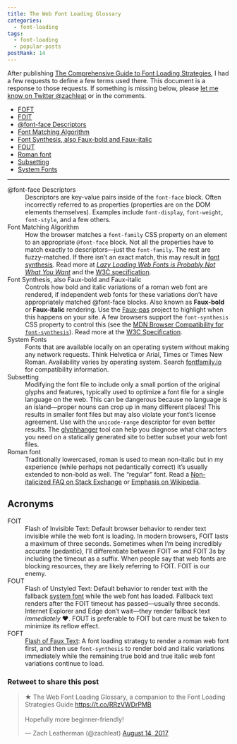 ```yaml
---
title: The Web Font Loading Glossary
categories:
  - font-loading
tags:
  - font-loading
  - popular-posts
postRank: 14
---
```


After publishing [The Comprehensive Guide to Font Loading Strategies](/web/comprehensive-webfonts/), I had a few requests to define a few terms used there. This document is a response to those requests. If something is missing below, please [let me know on Twitter @zachleat](https://twitter.com/zachleat) or in the comments.

<ul>
	<li><a href="#foft">FOFT</a></li>
	<li><a href="#foit">FOIT</a></li>
	<li><a href="#descriptor">@font-face Descriptors</a></li>
	<li><a href="#font-face-matching">Font Matching Algorithm</a></li>
	<li><a href="#font-synthesis">Font Synthesis, also Faux-bold and Faux-italic</a></li>
	<li><a href="#fout">FOUT</a></li>
	<li><a href="#roman">Roman font</a></li>
	<li><a href="#subsetting">Subsetting</a></li>
	<li><a href="#system-fonts">System Fonts</a></li>
</ul>

---

<dl>
	<dt id="descriptor">@font-face Descriptors</dt>
	<dd>Descriptors are key-value pairs inside of the <code>font-face</code> block. Often incorrectly referred to as properties (properties are on the DOM elements themselves). Examples include <code>font-display</code>, <code>font-weight</code>, <code>font-style</code>, and a few others.</dd>
	<dt id="font-face-matching">Font Matching Algorithm</dt>
	<dd>How the browser matches a <code>font-family</code> CSS property on an element to an appropriate <code>@font-face</code> block. Not all the properties have to match exactly to descriptors—just the <code>font-family</code>. The rest are fuzzy-matched. If there isn’t an exact match, this may result in <a href="#font-synthesis">font synthesis</a>. Read more at <em><a href="/web/lazy-loading-webfonts/">Lazy Loading Web Fonts is Probably Not What You Want</a></em> and the <a href="https://www.w3.org/TR/css-fonts-3/#font-matching-algorithm">W3C specification</a>.</dd>
	<dt id="font-synthesis">Font Synthesis, also Faux-bold and Faux-italic</dt>
	<dd>Controls how bold and italic variations of a roman web font are rendered, if independent web fonts for these variations don’t have appropriately matched @font-face blocks. Also known as <strong>Faux-bold</strong> or <strong>Faux-italic</strong> rendering. Use the <a href="https://github.com/filamentgroup/faux-pas">Faux-pas</a> project to highlight when this happens on your site. A few browsers support the <code>font-synthesis</code> CSS property to control this (see the <a href="https://developer.mozilla.org/en-US/docs/Web/CSS/font-synthesis#Browser_Compatibility">MDN Browser Compatibility for <code>font-synthesis</code></a>). Read more at the <a href="https://www.w3.org/TR/css-fonts-3/#font-synthesis-prop">W3C Specification</a>.</dd>
	<dt id="system-fonts">System Fonts</dt>
	<dd>Fonts that are available locally on an operating system without making any network requests. Think Helvetica or Arial, Times or Times New Roman. Availability varies by operating system. Search <a href="http://fontfamily.io/">fontfamily.io</a> for compatibility information.</dd>
	<dt id="subsetting">Subsetting</dt>
	<dd>Modifying the font file to include only a small portion of the original glyphs and features, typically used to optimize a font file for a single language on the web. This can be dangerous because no language is an island—proper nouns can crop up in many different places! This results in smaller font files but may also violate your font’s license agreement. Use with the <code>unicode-range</code> descriptor for even better results. The <a href="https://github.com/filamentgroup/glyphhanger">glyphhanger</a> tool can help you diagnose what characters you need on a statically generated site to better subset your web font files.</dd>
	<dt id="roman">Roman font</dt>
	<dd>Traditionally lowercased, roman is used to mean non-italic but in my experience (while perhaps not pedantically correct) it’s usually extended to non-bold as well. The “regular” font. Read a <a href="https://english.stackexchange.com/questions/16090/whats-the-most-appropriate-name-for-non-italicized-text-roman-or-upright">Non-italicized FAQ on Stack Exchange</a> or <a href="https://en.wikipedia.org/wiki/Emphasis_(typography)#Design">Emphasis on Wikipedia</a>.</dd>
</dl>

## Acronyms

<dl>
	<dt id="foit">FOIT</dt>
	<dd>Flash of Invisible Text: Default browser behavior to render text invisible while the web font is loading. In modern browsers, FOIT lasts a maximum of three seconds. Sometimes when I’m being incredibly accurate (pedantic), I’ll differentiate between FOIT ∞ and FOIT 3s by including the timeout as a suffix. When people say that web fonts are blocking resources, they are likely referring to FOIT. FOIT is our enemy.</dd>
	<dt id="fout">FOUT</dt>
	<dd>Flash of Unstyled Text: Default behavior to render text with the fallback <a href="#system-fonts">system font</a> while the web font has loaded. Fallback text renders after the FOIT timeout has passed—usually three seconds. Internet Explorer and Edge don’t wait—they render fallback text <em>immediately</em> ❤️. FOUT is preferable to FOIT but care must be taken to minimize its reflow effect.</dd>
	<dt id="foft">FOFT</dt>
	<dd><a href="/web/foft/">Flash of Faux Text</a>: A font loading strategy to render a roman web font first, and then use <code>font-synthesis</code> to render bold and italic variations immediately while the remaining true bold and true italic web font variations continue to load.</dd>
</dl>

<div class="retweettoshare">
	<h3 class="retweettoshare_title">Retweet to share this post</h3>
	<div class="retweettoshare_widget">
		<blockquote class="twitter-tweet" data-lang="en"><p lang="en" dir="ltr">★ The Web Font Loading Glossary, a companion to the Font Loading Strategies Guide <a href="https://t.co/RRzVWDrPMB">https://t.co/RRzVWDrPMB</a><br><br>Hopefully more beginner-friendly!</p>&mdash; Zach Leatherman (@zachleat) <a href="https://twitter.com/zachleat/status/897092905617281024">August 14, 2017</a></blockquote>
	</div>
</div>
